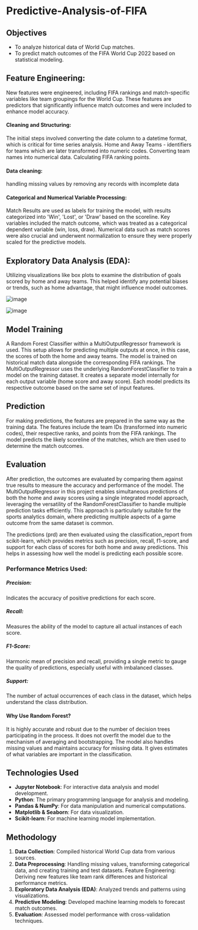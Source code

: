 # Predictive-Analysis-of-FIFA

## Objectives
- To analyze historical data of World Cup matches.
- To predict match outcomes of the FIFA World Cup 2022 based on statistical modeling.

## Feature Engineering:
New features were engineered, including FIFA rankings and match-specific variables like team groupings for the World Cup. These features are predictors that significantly influence match outcomes and were included to enhance model accuracy.

#### Cleaning and Structuring: 
The initial steps involved converting the date column to a datetime format, which is critical for time series analysis. 
Home and Away Teams - identifiers for teams which are later transformed into numeric codes. Converting team names into numerical data.
Calculating FIFA ranking points. 
#### **Data cleaning**: 
handling missing values by removing any records with incomplete data
#### **Categorical and Numerical Variable Processing**:
Match Results are used as labels for training the model, with results categorized into 'Win', 'Lost', or 'Draw' based on the scoreline. Key variables included the match outcome, which was treated as a categorical dependent variable (win, loss, draw). Numerical data such as match scores were also crucial and underwent normalization to ensure they were properly scaled for the predictive models.

## Exploratory Data Analysis (EDA):
Utilizing visualizations like box plots to examine the distribution of goals scored by home and away teams. This helped identify any potential biases or trends, such as home advantage, that might influence model outcomes.

![image](https://github.com/zuzann18/Predictive-Analysis-of-FIFA/assets/62249691/49c6faf0-c6fb-4bae-917f-ba6a7301d187)

![image](https://github.com/zuzann18/Predictive-Analysis-of-FIFA/assets/62249691/711e1847-7b08-47be-b3dd-dfd47132ce6f)

## Model Training
A Random Forest Classifier within a MultiOutputRegressor framework is used. This setup allows for predicting multiple outputs at once, in this case, the scores of both the home and away teams.
The model is trained on historical match data alongside the corresponding FIFA rankings. The MultiOutputRegressor uses the underlying RandomForestClassifier to train a model on the training dataset. It creates a separate model internally for each output variable (home score and away score). Each model predicts its respective outcome based on the same set of input features.
## Prediction
For making predictions, the features are prepared in the same way as the training data. The features include the team IDs (transformed into numeric codes), their respective ranks, and points from the FIFA rankings.
The model predicts the likely scoreline of the matches, which are then used to determine the match outcomes.
## Evaluation
After prediction, the outcomes are evaluated by comparing them against true results to measure the accuracy and performance of the model. The MultiOutputRegressor in this project enables simultaneous predictions of both the home and away scores using a single integrated model approach, leveraging the versatility of the RandomForestClassifier to handle multiple prediction tasks efficiently. This approach is particularly suitable for the sports analytics domain, where predicting multiple aspects of a game outcome from the same dataset is common.

The predictions (prd) are then evaluated using the classification_report from scikit-learn, which provides metrics such as precision, recall, f1-score, and support for each class of scores for both home and away predictions. This helps in assessing how well the model is predicting each possible score.
### Performance Metrics Used:
##### Precision: 
Indicates the accuracy of positive predictions for each score.
##### Recall: 
Measures the ability of the model to capture all actual instances of each score.
##### F1-Score: 
Harmonic mean of precision and recall, providing a single metric to gauge the quality of predictions, especially useful with imbalanced classes.
##### Support:
The number of actual occurrences of each class in the dataset, which helps understand the class distribution.

#### Why Use Random Forest?
It is highly accurate and robust due to the number of decision trees participating in the process.
It does not overfit the model due to the mechanism of averaging and bootstrapping.
The model also handles missing values and maintains accuracy for missing data.
It gives estimates of what variables are important in the classification.

## Technologies Used
- **Jupyter Notebook**: For interactive data analysis and model development.
- **Python**: The primary programming language for analysis and modeling.
- **Pandas & NumPy**: For data manipulation and numerical computations.
- **Matplotlib & Seaborn**: For data visualization.
- **Scikit-learn**: For machine learning model implementation.

## Methodology
1. **Data Collection**: Compiled historical World Cup data from various sources.
2. **Data Preprocessing**: Handling missing values, transforming categorical data, and creating training and test datasets.
Feature Engineering: Deriving new features like team rank differences and historical performance metrics.
3. **Exploratory Data Analysis (EDA)**: Analyzed trends and patterns using visualizations.
4. **Predictive Modeling**: Developed machine learning models to forecast match outcomes.
5. **Evaluation**: Assessed model performance with cross-validation techniques.

